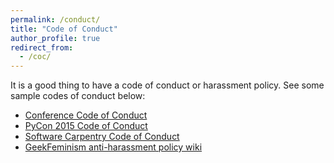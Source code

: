 ```yaml
---
permalink: /conduct/
title: "Code of Conduct"
author_profile: true
redirect_from: 
  - /coc/
---
```


It is a good thing to have a code of conduct or harassment policy. See some sample codes of conduct below:

* [Conference Code of Conduct](http://confcodeofconduct.com)
* [PyCon 2015 Code of Conduct](https://us.pycon.org/2015/about/code-of-conduct/)
* [Software Carpentry Code of Conduct](http://software-carpentry.org/conduct/)
* [GeekFeminism anti-harassment policy wiki](http://geekfeminism.wikia.com/wiki/Conference_anti-harassment/Policy)

